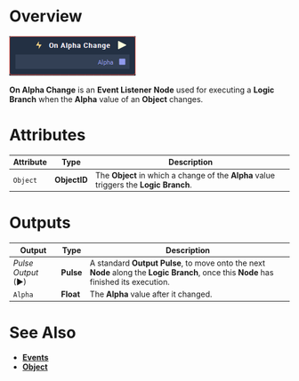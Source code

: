 # Overview

![The On Alpha Change Node.](../../../.gitbook/assets/node-on-alpha-change.png)

**On Alpha Change** is an **Event Listener** **Node** used for executing a **Logic Branch** when the **Alpha** value of an **Object** changes.

# Attributes

|Attribute|Type|Description|
|---|---|---|
| `Object` | **ObjectID** | The **Object** in which a change of the **Alpha** value triggers the **Logic Branch**.  |



# Outputs

|Output|Type|Description|
|---|---|---|
|*Pulse Output* (►)|**Pulse**|A standard **Output Pulse**, to move onto the next **Node** along the **Logic Branch**, once this **Node** has finished its execution.|
| `Alpha` | **Float** | The **Alpha** value after it changed.  |

# See Also

* [**Events**](../README.md)
* [**Object**](README.md)

